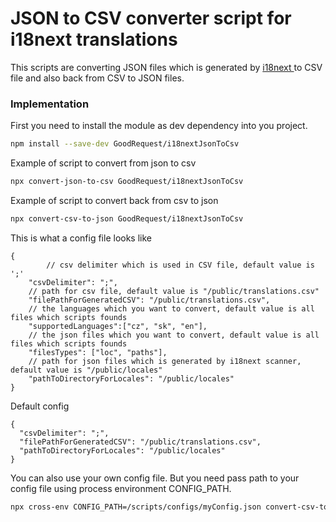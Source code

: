 # JSON to CSV converter script for i18next translations #

This scripts are converting JSON files which is generated by  [ i18next ](https://www.npmjs.com/package/i18next)
to CSV file and also back from CSV to JSON files.

### Implementation ###

First you need to install the module as dev dependency into you project.
```sh
npm install --save-dev GoodRequest/i18nextJsonToCsv
```

Example of script to convert from json to csv
```sh
npx convert-json-to-csv GoodRequest/i18nextJsonToCsv
```
Example of script to convert back from csv to json
```sh
npx convert-csv-to-json GoodRequest/i18nextJsonToCsv
```
This is what a config file looks like
```
{
        // csv delimiter which is used in CSV file, default value is ';'
	"csvDelimiter": ";",
	// path for csv file, default value is "/public/translations.csv"
	"filePathForGeneratedCSV": "/public/translations.csv",
	// the languages which you want to convert, default value is all files which scripts founds
	"supportedLanguages":["cz", "sk", "en"],
	// the json files which you want to convert, default value is all files which scripts founds
	"filesTypes": ["loc", "paths"],
	// path for json files which is generated by i18next scanner, default value is "/public/locales"
	"pathToDirectoryForLocales": "/public/locales"
}
```
Default config
```
{
  "csvDelimiter": ";",
  "filePathForGeneratedCSV": "/public/translations.csv",
  "pathToDirectoryForLocales": "/public/locales"
}
```
You can also use your own config file. But you need pass path to your config file using process environment CONFIG_PATH.
```sh
npx cross-env CONFIG_PATH=/scripts/configs/myConfig.json convert-csv-to-json GoodRequest/i18nextJsonToCsv
```